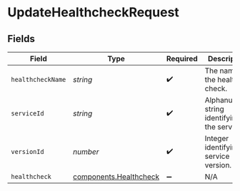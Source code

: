 # UpdateHealthcheckRequest


## Fields

| Field                                                        | Type                                                         | Required                                                     | Description                                                  | Example                                                      |
| ------------------------------------------------------------ | ------------------------------------------------------------ | ------------------------------------------------------------ | ------------------------------------------------------------ | ------------------------------------------------------------ |
| `healthcheckName`                                            | *string*                                                     | :heavy_check_mark:                                           | The name of the health check.                                | test-healthcheck                                             |
| `serviceId`                                                  | *string*                                                     | :heavy_check_mark:                                           | Alphanumeric string identifying the service.                 | SU1Z0isxPaozGVKXdv0eY                                        |
| `versionId`                                                  | *number*                                                     | :heavy_check_mark:                                           | Integer identifying a service version.                       | 1                                                            |
| `healthcheck`                                                | [components.Healthcheck](../../models/shared/healthcheck.md) | :heavy_minus_sign:                                           | N/A                                                          |                                                              |